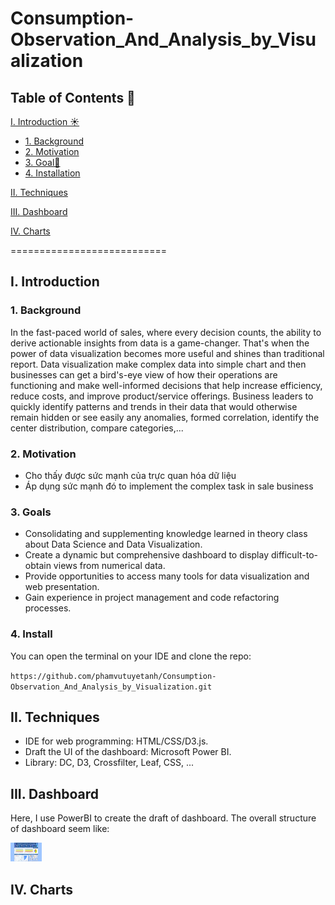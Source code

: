 

# Consumption-Observation_And_Analysis_by_Visualization
## Table of Contents 📑

[I. Introduction ☀️](#Intro)
- [1. Background](#background)
- [2. Motivation](#motivation)
- [3. Goal🎯](#goal)
- [4. Installation ](#install)
  
[II. Techniques](#Techniques)

[III. Dashboard](#Dashboard)

[IV. Charts](#Charts)

===========================

<a name="Intro"></a>
## I. Introduction
<a name="background"></a>
### 1. Background
In the fast-paced world of sales, where every decision counts, the ability to derive actionable insights from data is a game-changer.
That's when the power of data visualization becomes more useful and shines than traditional report. Data visualization make complex data into simple chart and then  businesses can get a bird's-eye view of how their operations are functioning and make well-informed decisions that help increase efficiency, reduce costs, and improve product/service offerings. Business leaders to quickly identify patterns and trends in their data that would otherwise remain hidden or see easily any anomalies, formed correlation, identify the center distribution, compare categories,...

<a name="motivation"></a>
### 2. Motivation
<ul>
<li>		Cho thấy được sức mạnh của trực quan hóa dữ liệu </li>
<li>		Áp dụng sức mạnh đó to implement the complex task in sale business </li>
</ul>

<a name="goal"></a>
### 3. Goals
<ul>
<li>		Consolidating and supplementing knowledge learned in theory class about Data Science and Data Visualization. </li>
<li>		Create a dynamic but comprehensive dashboard to display difficult-to-obtain views from numerical data. </li>
<li>    Provide opportunities to access many tools for data visualization and web presentation. </li>
<li>    Gain experience in project management and code refactoring processes. </li>
</ul>

<a name="install"></a>
### 4. Install
You can open the terminal on your IDE and clone the repo: 

` https://github.com/phamvutuyetanh/Consumption-Observation_And_Analysis_by_Visualization.git `

<a name="Techniques"></a>
## II. Techniques
<ul>
<li>	IDE for web programming: HTML/CSS/D3.js.</li>
<li>	Draft the UI of the dashboard: Microsoft Power BI.</li>
<li>  Library: DC, D3, Crossfilter, Leaf, CSS, ...</li>
</ul>

<a name="Dashboard"></a>
## III. Dashboard
Here, I use PowerBI to create the draft of dashboard. The overall structure of dashboard seem like: 

<img src="Source_Code\image\Dashboard_structure.png" width = 50 height = 30>

<a name="Charts"></a>
## IV. Charts






